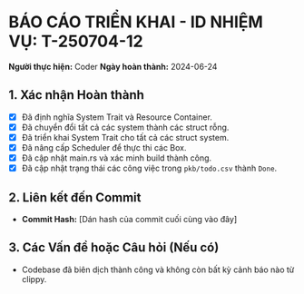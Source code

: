 # BÁO CÁO TRIỂN KHAI - ID NHIỆM VỤ: T-250704-12

**Người thực hiện:** Coder
**Ngày hoàn thành:** 2024-06-24

## 1. Xác nhận Hoàn thành
- [x] Đã định nghĩa System Trait và Resource Container.
- [x] Đã chuyển đổi tất cả các system thành các struct rỗng.
- [x] Đã triển khai System Trait cho tất cả các struct system.
- [x] Đã nâng cấp Scheduler để thực thi các Box<dyn System>.
- [x] Đã cập nhật main.rs và xác minh build thành công.
- [x] Đã cập nhật trạng thái các công việc trong `pkb/todo.csv` thành `Done`.

## 2. Liên kết đến Commit
- **Commit Hash:** [Dán hash của commit cuối cùng vào đây]

## 3. Các Vấn đề hoặc Câu hỏi (Nếu có)
- Codebase đã biên dịch thành công và không còn bất kỳ cảnh báo nào từ clippy. 